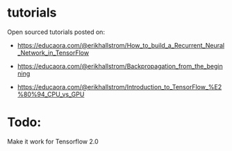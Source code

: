 # tutorials
Open sourced tutorials posted on:

* https://educaora.com/@erikhallstrom/How_to_build_a_Recurrent_Neural_Network_in_TensorFlow

* https://educaora.com/@erikhallstrom/Backpropagation_from_the_beginning

* https://educaora.com/@erikhallstrom/Introduction_to_TensorFlow_%E2%80%94_CPU_vs_GPU

# Todo:
Make it work for Tensorflow 2.0


